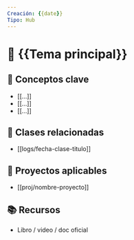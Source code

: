 ```yaml
---
Creación: {{date}}
Tipo: Hub
---
```

# 🧭 {{Tema principal}}

## 🧠 Conceptos clave
- [[...]]
- [[...]]
- [[...]]
  
## 🏫 Clases relacionadas
- [[logs/fecha-clase-titulo]]

## 💼 Proyectos aplicables
- [[proj/nombre-proyecto]]

## 📚 Recursos
- Libro / video / doc oficial
